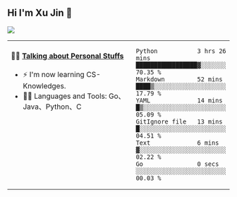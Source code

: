 
## Hi I'm Xu Jin 👋
![](https://komarev.com/ghpvc/?username=jiayouxujin&color=brightgreen&label=PROFILE+VIEWS)



<table align="center">
<tr>
<td valign="top" width="60%">

#### 🏋️‍♀️ <a href="https://github.com/jiayouxujin" target="_blank">Talking about Personal Stuffs</a>
<!-- recent_releases starts -->

- ⚡  I'm now learning CS-Knowledges.  
- 🏊‍♂️ Languages and Tools: Go、Java、Python、C
<!-- recent_releases ends -->
</td>
<td>
 
<!--START_SECTION:waka-->

```text
Python           3 hrs 26 mins   █████████████████▓░░░░░░░   70.35 %
Markdown         52 mins         ████▒░░░░░░░░░░░░░░░░░░░░   17.79 %
YAML             14 mins         █▒░░░░░░░░░░░░░░░░░░░░░░░   05.09 %
GitIgnore file   13 mins         █░░░░░░░░░░░░░░░░░░░░░░░░   04.51 %
Text             6 mins          ▓░░░░░░░░░░░░░░░░░░░░░░░░   02.22 %
Go               0 secs          ░░░░░░░░░░░░░░░░░░░░░░░░░   00.03 %
```

<!--END_SECTION:waka-->
 
</td>
</tr>
</table>





